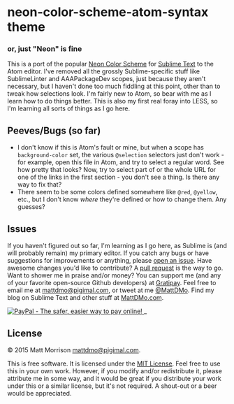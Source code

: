# neon-color-scheme-atom-syntax theme

### or, just "Neon" is fine

This is a port of the popular [Neon Color Scheme](https://packagecontrol.io/packages/Neon%20Color%20Scheme) for [Sublime Text](https://sublimetext.com/3) to the Atom editor. I've removed all the grossly Sublime-specific stuff like SublimeLinter and AAAPackageDev scopes, just because they aren't necessary, but I haven't done too much fiddling at this point, other than to tweak how selections look. I'm fairly new to Atom, so bear with me as I learn how to do things better. This is also my first real foray into LESS, so I'm learning all sorts of things as I go here.

## Peeves/Bugs (so far)

* I don't know if this is Atom's fault or mine, but when a scope has `background-color` set, the various `@selection` selectors just don't work - for example, open this file in Atom, and try to select a regular word. See how pretty that looks? Now, try to select part of or the whole URL for one of the links in the first section - you don't see a thing. Is there any way to fix that?
* There seem to be some colors defined somewhere like `@red`, `@yellow`, etc., but I don't know *where* they're defined or how to change them. Any guesses?

## Issues

If you haven't figured out so far, I'm learning as I go here, as Sublime is (and will probably remain) my primary editor. If you catch any bugs or have suggestions for improvements or anything, please [open an issue](https://github.com/MattDMo/neon-color-scheme-atom-syntax/issues). Have awesome changes you'd like to contribute? A [pull request](https://github.com/MattDMo/neon-color-scheme-atom-syntax/pull/new/master) is the way to go. Want to shower me in praise and/or money? You can support me (and any of your favorite open-source Github developers) at [Gratipay](https://www.gratipay.com/on/github/MattDMo/). Feel free to email me at <mattdmo@pigimal.com>, or tweet at me [@MattDMo](https://twitter.com/MattDMo). Find my blog on Sublime Text and other stuff at [MattDMo.com](http://mattdmo.com).

<a href="https://www.paypal.com/cgi-bin/webscr?cmd=_donations&business=R97MGGYES6GAJ&lc=US&item_name=Matthew%20D%2e%20Morrison&item_number=neon%2datom%2dtheme&currency_code=USD&bn=PP%2dDonationsBF%3abtn_donate_SM%2egif%3aNonHosted">
    <img src="https://www.paypalobjects.com/en_US/i/btn/btn_donate_SM.gif" border="0" name="Donate" alt="PayPal - The safer, easier way to pay online!">
</a>_

## License

&copy; 2015 Matt Morrison <mattdmo@pigimal.com>.

This is free software. It is licensed under the [MIT License](http://opensource.org/licenses/MIT). Feel free to use this in your own work. However, if you modify and/or redistribute it, please attribute me in some way, and it would be great if you distribute your work under this or a similar license, but it's not required. A shout-out or a beer would be appreciated.
